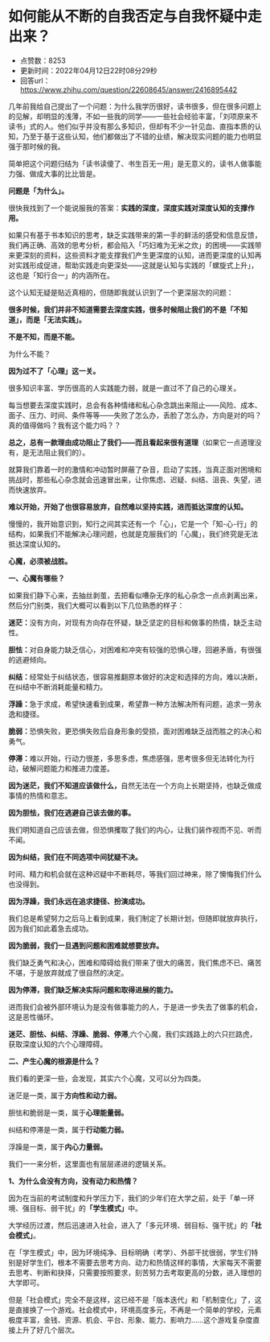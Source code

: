 # 如何能从不断的自我否定与自我怀疑中走出来？
- 点赞数：8253
- 更新时间：2022年04月12日22时08分29秒
- 回答url：https://www.zhihu.com/question/22608645/answer/2416895442
<body>
 <p>几年前我给自己提出了一个问题<span><span>：</span></span>为什么我学历很好<span><span>，</span></span>读书很多<span><span>，</span></span>但在很多问题上的见解<span><span>，</span></span>却明显的浅薄<span><span>，</span></span>不如一些我的同学——一些社会经验丰富<span><span>，</span></span><span><span>「</span></span>刘项原来不读书<span><span>」</span></span>式的人<span><span>。</span></span>他们似乎并没有那么多知识<span><span>，</span></span>但却有不少一针见血<span><span>、</span></span>直指本质的认知<span><span>，</span></span>乃至于基于这些认知<span><span>，</span></span>他们都做出了不错的业绩<span><span>，</span></span>解决现实问题的能力也明显强于那时候的我<span><span>。</span></span></p>
 <p>简单把这个问题归结为<span><span>「</span></span>读书读傻了<span><span>、</span></span>书生百无一用<span><span>」</span></span>是无意义的<span><span>，</span></span>读书人做事能力强<span><span>、</span></span>做成大事的比比皆是<span><span>。</span></span></p>
 <p><strong>问题是<span><span>「</span></span>为什么<span><span>」</span></span><span><span>。</span></span></strong></p>
 <p>很快我找到了一个能说服我的答案<span><span>：</span></span><strong>实践的深度<span><span>，</span></span>深度实践对深度认知的支撑作用<span><span>。</span></span></strong></p>
 <p>如果只有基于书本知识的思考<span><span>，</span></span>缺乏实践带来的第一手的鲜活的感受和信息反馈<span><span>，</span></span>我们再正确<span><span>、</span></span>高效的思考分析<span><span>，</span></span>都会陷入<span><span>「</span></span>巧妇难为无米之炊<span><span>」</span></span>的困境——实践带来更深刻的资料<span><span>，</span></span>这些资料才能支撑我们产生更深度的认知<span><span>，</span></span>进而更深度的认知再对实践形成促进<span><span>，</span></span>帮助实践走向更深处——这就是认知与实践的<span><span>「</span></span>螺旋式上升<span><span>」</span></span><span><span>，</span></span>这也是<span><span>「</span></span>知行合一<span><span>」</span></span>的内涵所在<span><span>。</span></span></p>
 <p>这个认知无疑是贴近真相的<span><span>，</span></span>但随即我就认识到了一个更深层次的问题<span><span>：</span></span></p>
 <p><strong>很多时候<span><span>，</span></span>我们并非不知道需要去深度实践<span><span>，</span></span>很多时候阻止我们的不是<span><span>「</span></span>不知道<span><span>」</span></span><span><span>，</span></span>而是<span><span>「</span></span>无法实践<span><span>」</span></span><span><span>。</span></span></strong></p>
 <p><strong>不是不知<span><span>，</span></span>而是不能<span><span>。</span></span></strong></p>
 <p>为什么不能<span><span>？</span></span></p>
 <p><strong>因为过不了<span><span>「</span></span>心理<span><span>」</span></span>这一关<span><span>。</span></span></strong></p>
 <p>很多知识丰富<span><span>、</span></span>学历很高的人实践能力弱<span><span>，</span></span>就是一直过不了自己的心理关<span><span>。</span></span></p>
 <p>每当想要去深度实践时<span><span>，</span></span>总会有各种情绪和私心杂念跳出来阻止——风险<span><span>、</span></span>成本<span><span>、</span></span>面子<span><span>、</span></span>压力<span><span>、</span></span>时间<span><span>、</span></span>条件等等——失败了怎么办<span><span>，</span></span>丢脸了怎么办<span><span>，</span></span>方向是对的吗<span><span>？</span></span>真的值得做吗<span><span>？</span></span>我有这个能力吗<span><span>？</span></span><span><span>？</span></span></p>
 <p><strong>总之<span><span>，</span></span>总有一款理由成功阻止了我们——而且看起来很有道理</strong><span><span>（</span></span>如果它一点道理没有<span><span>，</span></span>是无法阻止我们的<span><span>）</span></span><span><span>。</span></span></p>
 <p>就算我们靠着一时的激情和冲动暂时屏蔽了杂音<span><span>，</span></span>启动了实践<span><span>，</span></span>当真正面对困境和挑战时<span><span>，</span></span>那些私心杂念就会迅速冒出来<span><span>，</span></span>让你焦虑<span><span>、</span></span>迟疑<span><span>、</span></span>纠结<span><span>、</span></span>沮丧<span><span>、</span></span>失望<span><span>，</span></span>进而快速放弃<span><span>。</span></span></p>
 <p><strong>难以开始<span><span>，</span></span>开始了也很容易放弃<span><span>，</span></span>自然难以坚持实践<span><span>，</span></span>进而抵达深度的认知<span><span>。</span></span></strong></p>
 <p>慢慢的<span><span>，</span></span>我开始意识到<span><span>，</span></span>知行之间其实还有一个<span><span>「</span></span>心<span><span>」</span></span><span><span>，</span></span>它是一个<span><span>「</span></span>知-心-行<span><span>」</span></span>的结构<span><span>，</span></span>如果我们不能解决心理问题<span><span>，</span></span>也就是克服我们的<span><span>「</span></span>心魔<span><span>」</span></span><span><span>，</span></span>我们终究是无法抵达深度认知的<span><span>。</span></span></p>
 <p><strong>心魔<span><span>，</span></span>必须被战胜<span><span>。</span></span></strong></p>
 <p><strong>一<span><span>、</span></span>心魔有哪些<span><span>？</span></span></strong></p>
 <p>如果我们静下心来<span><span>，</span></span>去抽丝剥茧<span><span>，</span></span>去把看似嘈杂无序的私心杂念一点点剥离出来<span><span>，</span></span>然后分门别类<span><span>，</span></span>我们大概可以看到以下几位熟悉的样子<span><span>：</span></span></p>
 <p><strong>迷茫<span><span>：</span></span></strong>没有方向<span><span>，</span></span>对现有方向存在怀疑<span><span>，</span></span>缺乏坚定的目标和做事的热情<span><span>，</span></span>缺乏主动性<span><span>。</span></span></p>
 <p><strong>胆怯<span><span>：</span></span></strong>对自身能力缺乏信心<span><span>，</span></span>对困难和冲突有较强的恐惧心理<span><span>，</span></span>回避矛盾<span><span>，</span></span>有很强的逃避倾向<span><span>。</span></span></p>
 <p><strong>纠结<span><span>：</span></span></strong>经常处于纠结状态<span><span>，</span></span>很容易推翻原本做好的决定和选择的方向<span><span>，</span></span>难以决断<span><span>，</span></span>在纠结中不断消耗能量和精力<span><span>。</span></span></p>
 <p><strong>浮躁<span><span>：</span></span></strong>急于求成<span><span>，</span></span>希望快速看到成果<span><span>，</span></span>希望靠一种方法解决所有问题<span><span>，</span></span>追求一劳永逸和捷径<span><span>。</span></span></p>
 <p><strong>脆弱<span><span>：</span></span></strong>恐惧失败<span><span>，</span></span>更恐惧失败后自身形象的受损<span><span>，</span></span>面对困难缺乏战而胜之的决心和勇气<span><span>。</span></span></p>
 <p><strong>停滞<span><span>：</span></span></strong>难以开始<span><span>，</span></span>行动力很差<span><span>，</span></span>多思多虑<span><span>，</span></span>焦虑感强<span><span>，</span></span>思考很多但无法转化为行动<span><span>，</span></span>破解问题能力和推进力度差<span><span>。</span></span></p>
 <p><strong>因为迷茫<span><span>，</span></span>我们不知道应该做什么<span><span>，</span></span></strong>自然无法在一个方向上长期坚持<span><span>，</span></span>也缺乏做成事情的热情和意志<span><span>。</span></span></p>
 <p><strong>因为胆怯<span><span>，</span></span>我们在逃避自己该去做的事<span><span>。</span></span></strong></p>
 <p>我们明知道自己应该去做<span><span>，</span></span>但恐惧攫取了我们的内心<span><span>，</span></span>让我们装作视而不见<span><span>、</span></span>听而不闻<span><span>。</span></span></p>
 <p><strong>因为纠结<span><span>，</span></span>我们在不同选项中间犹疑不决<span><span>。</span></span></strong></p>
 <p>时间<span><span>、</span></span>精力和机会就在这种迟疑中不断耗尽<span><span>，</span></span>等我们回过神来<span><span>，</span></span>除了懊悔我们什么也没得到<span><span>。</span></span></p>
 <p><strong>因为浮躁<span><span>，</span></span>我们永远在追求捷径<span><span>、</span></span>扮演成功<span><span>。</span></span></strong></p>
 <p>我们总是希望努力之后马上看到成果<span><span>，</span></span>我们制定了长期计划<span><span>，</span></span>但随即就放弃执行<span><span>，</span></span>因为我们如此着急去成功<span><span>。</span></span></p>
 <p><strong>因为脆弱<span><span>，</span></span>我们一旦遇到问题和困难就想要放弃<span><span>。</span></span></strong></p>
 <p>我们缺乏勇气和决心<span><span>，</span></span>困难和障碍给我们带来了很大的痛苦<span><span>，</span></span>我们焦虑不已<span><span>、</span></span>痛苦不堪<span><span>，</span></span>于是放弃就成了很自然的决定<span><span>。</span></span></p>
 <p><strong>因为停滞<span><span>，</span></span>我们缺乏解决实际问题和取得进展的能力<span><span>。</span></span></strong></p>
 <p>进而我们会被外部环境认为是没有做事能力的人<span><span>，</span></span>于是进一步失去了做事的机会<span><span>，</span></span>这是恶性循环<span><span>。</span></span></p>
 <p><strong>迷茫<span><span>、</span></span>胆怯<span><span>、</span></span>纠结<span><span>、</span></span>浮躁<span><span>、</span></span>脆弱<span><span>、</span></span>停滞</strong>,六个心魔<span><span>，</span></span>我们实践路上的六只拦路虎<span><span>，</span></span>获取深度认知的六个心理障碍<span><span>。</span></span></p>
 <p><strong>二<span><span>、</span></span>产生心魔的根源是什么<span><span>？</span></span></strong></p>
 <p>我们看的更深一些<span><span>，</span></span>会发现<span><span>，</span></span>其实六个心魔<span><span>，</span></span>又可以分为四类<span><span>。</span></span></p>
 <p>迷茫是一类<span><span>，</span></span>属于<strong>方向性和动力弱<span><span>。</span></span></strong></p>
 <p>胆怯和脆弱是一类<span><span>，</span></span>属于<strong>心理能量弱<span><span>。</span></span></strong></p>
 <p>纠结和停滞是一类<span><span>，</span></span>属于<strong>行动能力弱<span><span>。</span></span></strong></p>
 <p>浮躁是一类<span><span>，</span></span>属于<strong>内心力量弱<span><span>。</span></span></strong></p>
 <p>我们一一来分析<span><span>，</span></span>这里面也有层层递进的逻辑关系<span><span>。</span></span></p>
 <p><strong>1<span><span>、</span></span>为什么会没有方向<span><span>，</span></span>没有动力和热情<span><span>？</span></span></strong></p>
 <p>因为在当前的考试制度和升学压力下<span><span>，</span></span>我们的少年们在大学之前<span><span>，</span></span>处于<span><span>「</span></span>单一环境<span><span>、</span></span>强目标<span><span>、</span></span>弱干扰<span><span>」</span></span>的<strong><span><span>「</span></span>学生模式<span><span>」</span></span></strong>中<span><span>。</span></span></p>
 <p>大学经历过渡<span><span>，</span></span>然后迅速进入社会<span><span>，</span></span>进入了<span><span>「</span></span>多元环境<span><span>、</span></span>弱目标<span><span>、</span></span>强干扰<span><span>」</span></span>的<strong><span><span>「</span></span>社会模式<span><span>」</span></span></strong><span><span>。</span></span></p>
 <p>在<span><span>「</span></span>学生模式<span><span>」</span></span>中<span><span>，</span></span>因为环境纯净<span><span>、</span></span>目标明确<span><span>（</span></span>考学<span><span>）</span></span><span><span>、</span></span>外部干扰很弱<span><span>，</span></span>学生们特别是好学生们<span><span>，</span></span>根本不需要去思考方向<span><span>、</span></span>动力和热情这样的事情<span><span>，</span></span>大家每天不需要去思考<span><span>、</span></span>判断和抉择<span><span>，</span></span>只需要按照要求<span><span>，</span></span>刻苦努力去考取更高的分数<span><span>，</span></span>进入理想的大学即可<span><span>。</span></span></p>
 <p>但是<span><span>「</span></span>社会模式<span><span>」</span></span>完全不是这样<span><span>，</span></span>这已经不是<span><span>「</span></span>版本迭代<span><span>」</span></span>和<span><span>「</span></span>机制变化<span><span>」</span></span>了<span><span>，</span></span>这是直接换了一个游戏<span><span>。</span></span>社会模式中<span><span>，</span></span>环境高度多元<span><span>，</span></span>不再是一个简单的学校<span><span>，</span></span>元素极度丰富<span><span>，</span></span>金钱<span><span>、</span></span>资源<span><span>、</span></span>机会<span><span>、</span></span>平台<span><span>、</span></span>形象<span><span>、</span></span>能力<span><span>、</span></span>影响力……这个游戏复杂度直接上升了好几个层次<span><span>。</span></span></p>
</body>